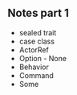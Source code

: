 ## Notes part 1
- sealed trait 
- case class
- ActorRef
- Option - None
- Behavior
- Command
- Some
